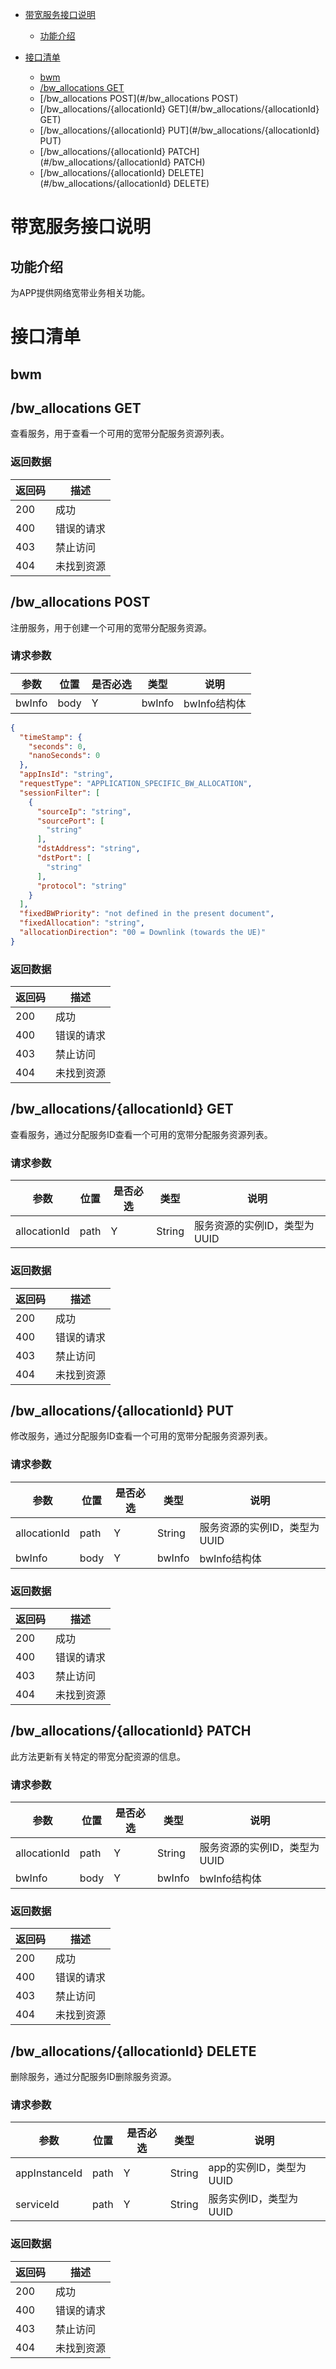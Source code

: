 *   [带宽服务接口说明](#带宽服务接口说明)
    *   [功能介绍](#功能介绍)

*   [接口清单](#接口清单)
    *   [bwm](#bwm)
    *   [/bw_allocations GET](#/bw-allocations-GET)
    *   [/bw_allocations POST](#/bw_allocations POST)
    *   [/bw_allocations/{allocationId} GET](#/bw_allocations/{allocationId} GET)
    *   [/bw_allocations/{allocationId} PUT](#/bw_allocations/{allocationId} PUT)
    *   [/bw_allocations/{allocationId} PATCH](#/bw_allocations/{allocationId} PATCH)
    *   [/bw_allocations/{allocationId} DELETE](#/bw_allocations/{allocationId} DELETE)
   

# 带宽服务接口说明
## 功能介绍

为APP提供网络宽带业务相关功能。

# 接口清单
## bwm
## /bw_allocations GET
查看服务，用于查看一个可用的宽带分配服务资源列表。

### 返回数据
|返回码 |描述|
|-----|-----|
|200 | 成功 |
|400 | 错误的请求 |
|403 | 禁止访问 |
|404 | 未找到资源 |


## /bw_allocations POST
注册服务，用于创建一个可用的宽带分配服务资源。
### 请求参数

|参数 |位置 | 是否必选 | 类型 | 说明 |
|-----|-----|----|------|-----|
|bwInfo | body |Y| bwInfo | bwInfo结构体 |

```json
{
  "timeStamp": {
    "seconds": 0,
    "nanoSeconds": 0
  },
  "appInsId": "string",
  "requestType": "APPLICATION_SPECIFIC_BW_ALLOCATION",
  "sessionFilter": [
    {
      "sourceIp": "string",
      "sourcePort": [
        "string"
      ],
      "dstAddress": "string",
      "dstPort": [
        "string"
      ],
      "protocol": "string"
    }
  ],
  "fixedBWPriority": "not defined in the present document",
  "fixedAllocation": "string",
  "allocationDirection": "00 = Downlink (towards the UE)"
}

```

### 返回数据
|返回码 |描述|
|-----|-----|
|200 | 成功 |
|400 | 错误的请求 |
|403 | 禁止访问 |
|404 | 未找到资源 |

## /bw_allocations/{allocationId} GET
查看服务，通过分配服务ID查看一个可用的宽带分配服务资源列表。
### 请求参数
|参数 |位置 | 是否必选 | 类型 | 说明 |
|-----|-----|----|------|-----|
|allocationId | path |Y| String | 服务资源的实例ID，类型为UUID |
### 返回数据
|返回码 |描述|
|-----|-----|
|200 | 成功 |
|400 | 错误的请求 |
|403 | 禁止访问 |
|404 | 未找到资源 |

## /bw_allocations/{allocationId} PUT
修改服务，通过分配服务ID查看一个可用的宽带分配服务资源列表。
### 请求参数
|参数 |位置 | 是否必选 | 类型 | 说明 |
|-----|-----|----|------|-----|
|allocationId | path |Y| String | 服务资源的实例ID，类型为UUID |
|bwInfo | body |Y| bwInfo | bwInfo结构体 |

### 返回数据
|返回码 |描述|
|-----|-----|
|200 | 成功 |
|400 | 错误的请求 |
|403 | 禁止访问 |
|404 | 未找到资源 |

## /bw_allocations/{allocationId} PATCH
此方法更新有关特定的带宽分配资源的信息。
### 请求参数
|参数 |位置 | 是否必选 | 类型 | 说明 |
|-----|-----|----|------|-----|
|allocationId | path |Y| String | 服务资源的实例ID，类型为UUID |
|bwInfo | body |Y| bwInfo | bwInfo结构体 |
### 返回数据
|返回码 |描述|
|-----|-----|
|200 | 成功 |
|400 | 错误的请求 |
|403 | 禁止访问 |
|404 | 未找到资源 |

## /bw_allocations/{allocationId} DELETE
删除服务，通过分配服务ID删除服务资源。
### 请求参数
|参数 |位置 | 是否必选 | 类型 | 说明 |
|-----|-----|----|------|-----|
|appInstanceId | path |Y| String | app的实例ID，类型为UUID |
|serviceId | path |Y| String | 服务实例ID，类型为UUID |
### 返回数据
|返回码 |描述|
|-----|-----|
|200 | 成功 |
|400 | 错误的请求 |
|403 | 禁止访问 |
|404 | 未找到资源 |
